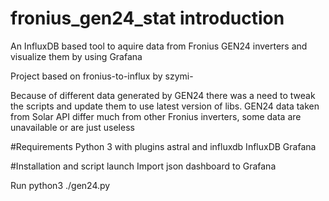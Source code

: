 # fronius_gen24_stat introduction

An InfluxDB based tool to aquire data from Fronius GEN24 inverters and visualize them by using Grafana

Project based on fronius-to-influx by szymi-

Because of different data generated by GEN24 there was a need to tweak the scripts and update them to use latest version of libs.
GEN24 data taken from Solar API differ much from other Fronius inverters, some data are unavailable or are just useless

#Requirements
Python 3 with plugins astral and influxdb
InfluxDB
Grafana

#Installation and script launch
Import json dashboard to Grafana

Run python3 ./gen24.py